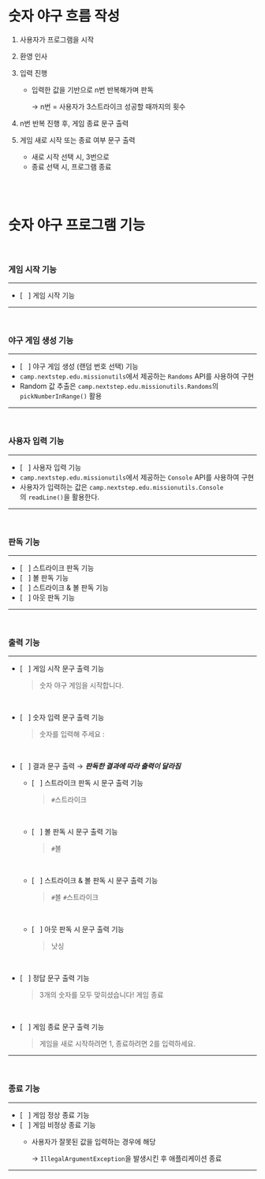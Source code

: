 # 숫자 야구 흐름 작성

1. 사용자가 프로그램을 시작
2. 환영 인사
3. 입력 진행
    - 입력한 값을 기반으로 n번 반복해가며 판독
        
        → n번 = 사용자가 3스트라이크 성공할 때까지의 횟수
        
4. n번 반복 진행 후, 게임 종료 문구 출력
5. 게임 새로 시작 또는 종료 여부 문구 출력
    - 새로 시작 선택 시, 3번으로
    - 종료 선택 시, 프로그램 종료

<br><br>

# 숫자 야구 프로그램 기능

<br>

### 게임 시작 기능

---

- [ &nbsp; ]  게임 시작 기능

---

<br>

### 야구 게임 생성 기능

---

- [ &nbsp; ]  야구 게임 생성 (랜덤 번호 선택) 기능
- `camp.nextstep.edu.missionutils`에서 제공하는 `Randoms` API를 사용하여 구현
- Random 값 추출은 `camp.nextstep.edu.missionutils.Randoms`의 `pickNumberInRange()` 활용

---

<br>

### 사용자 입력 기능

---

- [ &nbsp; ]  사용자 입력 기능
- `camp.nextstep.edu.missionutils`에서 제공하는 `Console` API를 사용하여 구현
- 사용자가 입력하는 값은 `camp.nextstep.edu.missionutils.Console`의 `readLine()`을 활용한다.

---

<br>

### 판독 기능

---

- [ &nbsp; ]  스트라이크 판독 기능
- [ &nbsp; ]  볼 판독 기능
- [ &nbsp; ]  스트라이크 & 볼 판독 기능
- [ &nbsp; ]  아웃 판독 기능

---

<br>

### 출력 기능

---

- [ &nbsp; ]  게임 시작 문구 출력 기능
    
    > 숫자 야구 게임을 시작합니다.
    > 

<br>

- [ &nbsp; ]  숫자 입력 문구 출력 기능
    
    > 숫자를 입력해 주세요 :
    > 

<br>

- [ &nbsp; ]  결과 문구 출력 → ***판독한 결과에 따라 출력이 달라짐***
    - [ &nbsp; ]  스트라이크 판독 시 문구 출력 기능
        
        > `#`스트라이크
        > 

        <br>
    - [ &nbsp; ]  볼 판독 시 문구 출력 기능
        
        > `#`볼
        > 

        <br>
    - [ &nbsp; ]  스트라이크 & 볼 판독 시 문구 출력 기능
        
        > `#`볼 `#`스트라이크
        > 

        <br>
    - [ &nbsp; ]  아웃 판독 시 문구 출력 기능
        
        > 낫싱
        > 

        <br>

- [ &nbsp; ]  정답 문구 출력 기능
    
    > 3개의 숫자를 모두 맞히셨습니다! 게임 종료
    > 

    <br>
- [ &nbsp; ]  게임 종료 문구 출력 기능
    
    > 게임을 새로 시작하려면 1, 종료하려면 2를 입력하세요.
    > 

---

<br>

### 종료 기능

---

- [ &nbsp; ]  게임 정상 종료 기능
- [ &nbsp; ]  게임 비정상 종료 기능
    - 사용자가 잘못된 값을 입력하는 경우에 해당
        
        → `IllegalArgumentException`을 발생시킨 후 애플리케이션 종료
        

---